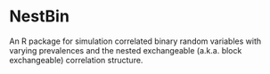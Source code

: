 # NestBin
An R package for simulation correlated binary random variables with varying prevalences and the nested exchangeable (a.k.a. block exchangeable) correlation structure.
